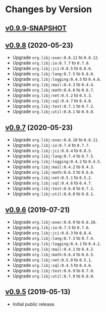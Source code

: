 # Changes by Version

## [v0.9.9-SNAPSHOT](https://github.com/libj/util/compare/ce9e72d71a653e29b190ce740d86fc571aa8d337..HEAD)

## [v0.9.8](https://github.com/entinae/pom/compare/3401ff4284d87c6b5389c0d088b918be2424b623..ce9e72d71a653e29b190ce740d86fc571aa8d337) (2020-05-23)
* Upgrade `org.libj:exec:0.8.11` to `0.8.12`.
* Upgrade `org.libj:io:0.7.7` to `0.7.8`.
* Upgrade `org.libj:jci:0.8.5` to `0.8.6`.
* Upgrade `org.libj:lang:0.7.5` to `0.8.0`.
* Upgrade `org.libj:logging:0.4.5` to `0.4.6`.
* Upgrade `org.libj:mail:0.4.3` to `0.4.4`.
* Upgrade `org.libj:math:0.6.6` to `0.6.7`.
* Upgrade `org.libj:net:0.5.2` to `0.5.3`.
* Upgrade `org.libj:sql:0.4.7` to `0.4.8`.
* Upgrade `org.libj:test:0.7.1` to `0.7.2`.
* Upgrade `org.libj:util:0.8.1` to `0.9.0`.

## [v0.9.7](https://github.com/entinae/pom/compare/f320e7cc1e2d0ae7496eb3b3aee41510cba9b557..3401ff4284d87c6b5389c0d088b918be2424b623) (2020-05-23)
* Upgrade `org.libj:exec:0.8.10` to `0.8.11`.
* Upgrade `org.libj:io:0.7.6` to `0.7.7`.
* Upgrade `org.libj:jci:0.8.4` to `0.8.5`.
* Upgrade `org.libj:lang:0.7.4` to `0.7.5`.
* Upgrade `org.libj:logging:0.4.2` to `0.4.5`.
* Upgrade `org.libj:mail:0.4.2` to `0.4.3`.
* Upgrade `org.libj:math:0.6.5` to `0.6.6`.
* Upgrade `org.libj:net:0.5.1` to `0.5.2`.
* Upgrade `org.libj:sql:0.4.6` to `0.4.7`.
* Upgrade `org.libj:test:0.6.0` to `0.7.1`.
* Upgrade `org.libj:util:0.8.0` to `0.8.1`.

## [v0.9.6](https://github.com/entinae/pom/compare/9da527cb7f9455f213602aab4582d6d2a310ff9f..f320e7cc1e2d0ae7496eb3b3aee41510cba9b557) (2019-07-21)
* Upgrade `org.libj:exec:0.8.9` to `0.8.10`.
* Upgrade `org.libj:io:0.7.5` to `0.7.6`.
* Upgrade `org.libj:jci:0.8.3` to `0.8.4`.
* Upgrade `org.libj:lang:0.7.3` to `0.7.4`.
* Upgrade `org.libj:logging:0.4.1` to `0.4.2`.
* Upgrade `org.libj:mail:0.4.1` to `0.4.2`.
* Upgrade `org.libj:math:0.6.4` to `0.6.5`.
* Upgrade `org.libj:net:0.5.0` to `0.5.1`.
* Upgrade `org.libj:sql:0.4.5` to `0.4.6`.
* Upgrade `org.libj:test:0.6.9` to `0.7.0`.
* Upgrade `org.libj:util:0.7.9` to `0.8.0`.

## [v0.9.5](https://github.com/entinae/pom/compare/3032270410d2535fa06fae03d4725b4de2aad94e..9da527cb7f9455f213602aab4582d6d2a310ff9f) (2019-05-13)
* Initial public release.